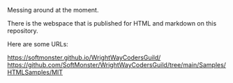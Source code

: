 Messing around at the moment.

There is the webspace that is published for HTML and markdown on this repository.

Here are some URLs:

https://softmonster.github.io/WrightWayCodersGuild/
https://github.com/SoftMonster/WrightWayCodersGuild/tree/main/Samples/HTMLSamples/MIT


